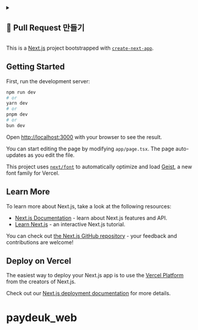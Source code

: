 <details>
<summary><h2>📎 Pull Request 만들기</h2></summary>

> 🔧 **your_branch** 부분을 PR하려는 브랜치명으로 바꿔서 사용하세요!

| 유형 | URL |
|------|-----|
| 🐞 Bug Fix | `https://github.com/tower-of-fisa/paydeuk_web/compare/your_branch?expand=1&template=bug_fix.md` |
| ✨ Feature | `https://github.com/tower-of-fisa/paydeuk_web/compare/your_branch?expand=1&template=feature_addition.md` |
| 📚 Docs | `https://github.com/tower-of-fisa/paydeuk_web/compare/your_branch?expand=1&template=docs_update.md` |
| ⚙️ Setting | `https://github.com/tower-of-fisa/paydeuk_web/compare/your_branch?expand=1&template=setting_change.md` |

</details>

This is a [Next.js](https://nextjs.org) project bootstrapped with [`create-next-app`](https://nextjs.org/docs/app/api-reference/cli/create-next-app).

## Getting Started

First, run the development server:

```bash
npm run dev
# or
yarn dev
# or
pnpm dev
# or
bun dev
```

Open [http://localhost:3000](http://localhost:3000) with your browser to see the result.

You can start editing the page by modifying `app/page.tsx`. The page auto-updates as you edit the file.

This project uses [`next/font`](https://nextjs.org/docs/app/building-your-application/optimizing/fonts) to automatically optimize and load [Geist](https://vercel.com/font), a new font family for Vercel.

## Learn More

To learn more about Next.js, take a look at the following resources:

- [Next.js Documentation](https://nextjs.org/docs) - learn about Next.js features and API.
- [Learn Next.js](https://nextjs.org/learn) - an interactive Next.js tutorial.

You can check out [the Next.js GitHub repository](https://github.com/vercel/next.js) - your feedback and contributions are welcome!

## Deploy on Vercel

The easiest way to deploy your Next.js app is to use the [Vercel Platform](https://vercel.com/new?utm_medium=default-template&filter=next.js&utm_source=create-next-app&utm_campaign=create-next-app-readme) from the creators of Next.js.

Check out our [Next.js deployment documentation](https://nextjs.org/docs/app/building-your-application/deploying) for more details.

# paydeuk_web
